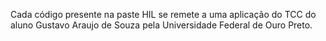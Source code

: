 Cada código presente na paste HIL se remete a uma aplicação do TCC do aluno Gustavo Araujo de Souza pela Universidade Federal de Ouro Preto.
